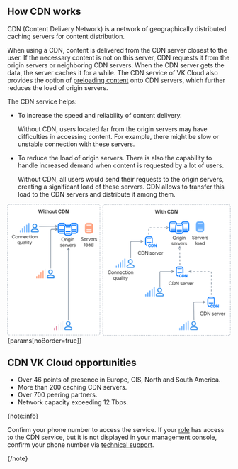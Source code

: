 ## How CDN works

CDN (Content Delivery Network) is a network of geographically distributed caching servers for content distribution.

When using a CDN, content is delivered from the CDN server closest to the user. If the necessary content is not on this server, CDN requests it from the origin servers or neighboring CDN servers. When the CDN server gets the data, the server caches it for a while. The CDN service of VK Cloud also provides the option of [preloading content](../../instructions/manage-cdn/content-settings#preloading_cache) onto CDN servers, which further reduces the load of origin servers.

The CDN service helps:

- To increase the speed and reliability of content delivery.

  Without CDN, users located far from the origin servers may have difficulties in accessing content. For example, there might be slow or unstable connection with these servers.

- To reduce the load of origin servers. There is also the capability to handle increased demand when content is requested by a lot of users.

  Without CDN, all users would send their requests to the origin servers, creating a significant load of these servers. CDN allows to transfer this load to the CDN servers and distribute it among them.

![CDN Operation Diagram](./assets/cdn-scheme.png){params[noBorder=true]}

## CDN VK Cloud opportunities

- Over 46 points of presence in Europe, CIS, North and South America.
- More than 200 caching CDN servers.
- Over 700 peering partners.
- Network capacity exceeding 12 Tbps.

{note:info}

Confirm your phone number to access the service. If your [role](/en/tools-for-using-services/account/concepts/rolesandpermissions) has access to the CDN service, but it is not displayed in your management console, confirm your phone number via [technical support](mailto:support@mcs.mail.ru).

{/note}